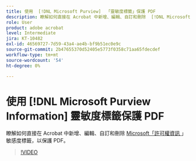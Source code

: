 ```yaml
---
title: 使用  [!DNL Microsoft Purview]  「靈敏度標籤」保護 PDF
description: 瞭解如何直接在 Acrobat 中新增、編輯、自訂和刪除  [!DNL Microsoft Purview]  靈敏度標籤來保護 PDF
role: User
product: adobe acrobat
level: Intermediate
jira: KT-10482
exl-id: 46569727-7d59-43a4-ae4b-bf9b51ec0e9c
source-git-commit: 2b47655370d52405e5773f0358c71aa65fdecdef
workflow-type: tm+mt
source-wordcount: '54'
ht-degree: 0%

---
```


# 使用 [!DNL Microsoft Purview Information] 靈敏度標籤保護 PDF

瞭解如何直接在 Acrobat 中新增、編輯、自訂和刪除 [ Microsoft「許可權資訊 ](https://learn.microsoft.com/en-us/microsoft-365/compliance/information-protection?view=o365-worldwide) 」敏感度標籤，以保護 PDF。

>[!VIDEO](https://video.tv.adobe.com/v/3410552?quality=12&learn=on&hidetitle=true)
